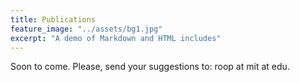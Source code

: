 ```yaml
---
title: Publications
feature_image: "../assets/bg1.jpg"
excerpt: "A demo of Markdown and HTML includes"
---
```



Soon to come. Please, send your suggestions to: roop at mit at edu.